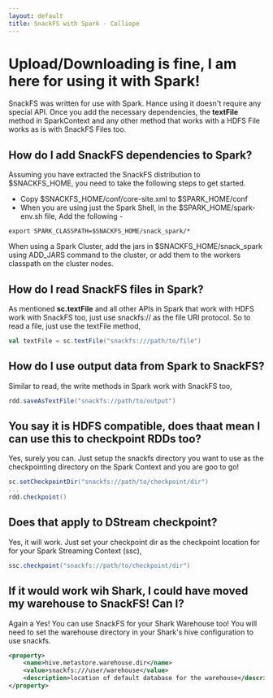 ```yaml
---
layout: default
title: SnackFS with Spark - Calliope
---
```


# Upload/Downloading is fine, I am here for using it with Spark!

SnackFS was written for use with Spark. Hance using it doesn't require any special API. Once you add the necessary dependencies, the **textFile** method in SparkContext and any other method that works with a HDFS File works as is with SnackFS Files too.

## How do I add SnackFS dependencies to Spark?

Assuming you have extracted the SnackFS distribution to $SNACKFS\_HOME, you need to take the following steps to get started.

* Copy $SNACKFS\_HOME/conf/core-site.xml to $SPARK\_HOME/conf
* When you are using just the Spark Shell, in the $SPARK\_HOME/spark-env.sh file, Add the following -

```
export SPARK_CLASSPATH=$SNACKFS_HOME/snack_spark/*
```

When using a Spark Cluster, add the jars in $SNACKFS_HOME/snack_spark using ADD_JARS command to the cluster, or add them to the workers classpath on the cluster nodes.

## How do I read SnackFS files in Spark?

As mentioned **sc.textFile** and all other APIs in Spark that work with HDFS work with SnackFS too, just use snackfs:// as the file URI protocol. So to read a file, just use the textFile method,

```scala
val textFile = sc.textFile("snackfs:///path/to/file")
```


## How do I use output data from Spark to SnackFS?

Similar to read, the write methods in Spark work with SnackFS too,

```scala
rdd.saveAsTextFile("snackfs://path/to/output")
```


## You say it is HDFS compatible, does thaat mean I can use this to checkpoint RDDs too?

Yes, surely you can. Just setup the snackfs directory you want to use as the checkpointing directory on the Spark Context and you are goo to go!

```scala
sc.setCheckpointDir("snackfs://path/to/checkpoint/dir")
...
rdd.checkpoint()
```

## Does that apply to DStream checkpoint?

Yes, it will work. Just set your checkpoint dir as the checkpoint location for for your Spark Streaming Context (ssc),

```scala
ssc.checkpoint("snackfs://path/to/checkpoint/dir")
```

## If it would work wih Shark, I could have moved my warehouse to SnackFS! Can I?

Again a Yes! You can use SnackFS for your Shark Warehouse too! You will need to set the warehouse directory in your Shark's hive configuration to use snackfs.

```xml
<property>
    <name>hive.metastore.warehouse.dir</name>
    <value>snackfs:///user/warehouse</value>
    <description>location of default database for the warehouse</description>
</property>
```




